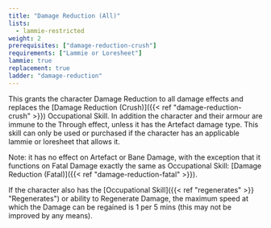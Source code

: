 ```yaml
---
title: "Damage Reduction (All)"
lists:
  - lammie-restricted
weight: 2
prerequisites: ["damage-reduction-crush"]
requirements: ["Lammie or Loresheet"]
lammie: true
replacement: true
ladder: "damage-reduction"
---
```


This grants the character Damage Reduction to all damage effects and replaces the [Damage Reduction (Crush)]({{< ref "damage-reduction-crush" >}}) Occupational Skill. In addition the character and their armour are immune to the Through effect, unless it has the Artefact damage type. This skill can only be used or purchased if the character has an applicable lammie or loresheet that allows it.

Note: it has no effect on Artefact or Bane Damage, with the exception that it functions on Fatal Damage exactly the same as Occupational Skill: [Damage Reduction (Fatal)]({{< ref "damage-reduction-fatal" >}}).

If the character also has the [Occupational Skill]({{< ref "regenerates" >}} "Regenerates") or ability to Regenerate Damage, the maximum speed at which the Damage can be regained is 1 per 5 mins (this may not be improved by any means).
